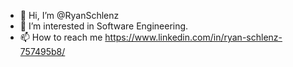 - 👋 Hi, I’m @RyanSchlenz
- 👀 I’m interested in Software Engineering. 
- 📫 How to reach me https://www.linkedin.com/in/ryan-schlenz-757495b8/

<!---
RyanSchlenz/RyanSchlenz is a ✨ special ✨ repository because its `README.md` (this file) appears on your GitHub profile.
You can click the Preview link to take a look at your changes.
--->
